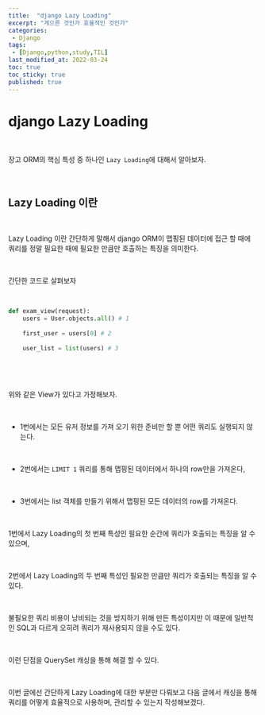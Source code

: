 ```yaml
---
title:  "django Lazy Loading"
excerpt: "게으른 것인가 효율적인 것인가"
categories:
 - Django
tags:
 - [Django,python,study,TIL]
last_modified_at: 2022-03-24
toc: true
toc_sticky: true
published: true
---
```


# django Lazy Loading

<br>

장고 ORM의 핵심 특성 중 하나인 `Lazy Loading`에 대해서 알아보자.

<br>

## Lazy Loading 이란

<br>

Lazy Loading 이란 간단하게 말해서 django ORM이 맵핑된 데이터에 접근 할 때에 쿼리를 정말 필요한 때에 필요한 만큼만 호출하는 특징을 의미한다.

<br>

간단한 코드로 살펴보자

<br>

```python
def exam_view(request):
    users = User.objects.all() # 1
    
    first_user = users[0] # 2
    
    user_list = list(users) # 3
    
    
```

<br>

위와 같은 View가 있다고 가정해보자.

<br>

- 1번에서는 모든 유저 정보를 가져 오기 위한 준비만 할 뿐 어떤 쿼리도 실행되지 않는다.

<br>

- 2번에서는 `LIMIT 1` 쿼리를 통해 맵핑된 데이터에서 하나의 row만을 가져온다,

<br>

- 3번에서는 list 객체를 만들기 위해서 맵핑된 모든 데이터의 row를 가져온다.

<br>

1번에서 Lazy Loading의 첫 번째 특성인 필요한 순간에 쿼리가 호출되는 특징을 알 수 있으며,

<br>

2번에서 Lazy Loading의 두 번째 특성인 필요한 만큼만 쿼리가 호출되는 특징을 알 수 있다.

<br>

불필요한 쿼리 비용이 낭비되는 것을 방지하기 위해 만든 특성이지만 이 때문에 일반적인 SQL과 다르게 오히려 쿼리가 재사용되지 않을 수도 있다.

<br>

이런 단점을 QuerySet  캐싱을 통해 해결 할 수 있다.

<br>

이번 글에선 간단하게 Lazy Loading에 대한 부분만 다뤄보고 다음 글에서 캐싱을 통해 쿼리를 어떻게 효율적으로 사용하며, 관리할 수 있는지 작성해보겠다.